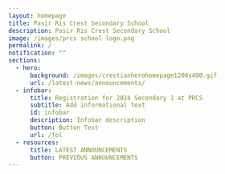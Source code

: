 ```yaml
---
layout: homepage
title: Pasir Ris Crest Secondary School
description: Pasir Ris Crest Secondary School
image: /images/prcs school logo.png
permalink: /
notification: ""
sections:
  - hero:
      background: /images/crestianherohomepage1200x400.gif
      url: /latest-news/announcements/
  - infobar:
      title: Registration for 2024 Secondary 1 at PRCS
      subtitle: Add informational text
      id: infobar
      description: Infobar description
      button: Button Text
      url: /fol
  - resources:
      title: LATEST ANNOUNCEMENTS
      button: PREVIOUS ANNOUNCEMENTS
---
```

